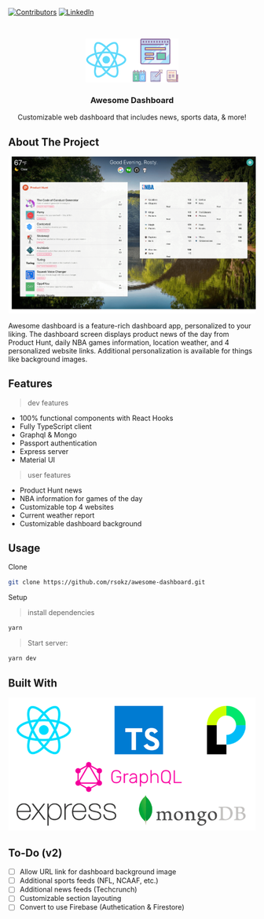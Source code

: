 <!-- PROJECT SHIELDS -->

[![Contributors][contributors-shield]]()
[![LinkedIn][linkedin-shield]][linkedin-url]

<!-- PROJECT LOGO -->
<br />
<p align="center">
  <a href="https://github.com/rsokz/awesome-dashboard" target="_blank">
    <img src="logo.png" alt="Logo" width="189" height="90">
  </a>

  <h3 align="center">Awesome Dashboard</h3>

  <p align="center">
    Customizable web dashboard that includes news, sports data, & more!
  </p>
</p>

## About The Project

![Screenshot](screenshot.png)

Awesome dashboard is a feature-rich dashboard app, personalized to your liking. The dashboard screen displays product news of the day from Product Hunt, daily NBA games information, location weather, and 4 personalized website links. Additional personalization is available for things like background images.

## Features

> dev features

- 100% functional components with React Hooks
- Fully TypeScript client
- Graphql & Mongo
- Passport authentication
- Express server
- Material UI

> user features

- Product Hunt news
- NBA information for games of the day
- Customizable top 4 websites
- Current weather report
- Customizable dashboard background

## Usage

Clone

```sh
git clone https://github.com/rsokz/awesome-dashboard.git
```

Setup

> install dependencies

```sh
yarn
```

> Start server:

```sh
yarn dev
```

## Built With

![Built With](built_with.png)

## To-Do (v2)

- [ ] Allow URL link for dashboard background image
- [ ] Additional sports feeds (NFL, NCAAF, etc.)
- [ ] Additional news feeds (Techcrunch)
- [ ] Customizable section layouting
- [ ] Convert to use Firebase (Authetication & Firestore)

<!-- Markdown link & img dfn's -->

[contributors-shield]: https://img.shields.io/badge/contributors-1-orange.svg?style=flat-square
[linkedin-shield]: https://img.shields.io/badge/-LinkedIn-black.svg?style=flat-square&logo=linkedin&colorB=555
[linkedin-url]: https://linkedin.com/in/rsokz
